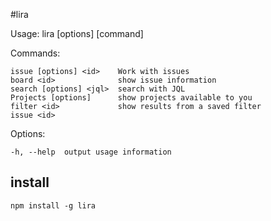 #lira

  Usage: lira [options] [command]


  Commands:

    issue [options] <id>    Work with issues
    board <id>              show issue information
    search [options] <jql>  search with JQL
    Projects [options]      show projects available to you
    filter <id>             show results from a saved filter
    issue <id>            

  Options:

    -h, --help  output usage information


## install

```
npm install -g lira
```
